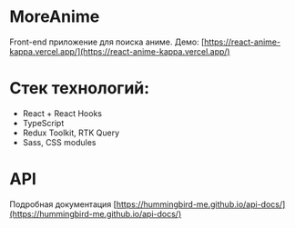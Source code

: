 # MoreAnime
 Front-end приложение для поиска аниме. Демо: [https://react-anime-kappa.vercel.app/](https://react-anime-kappa.vercel.app/)
 
# Стек технологий:
  * React + React Hooks
  * TypeScript
  * Redux Toolkit, RTK Query
  * Sass, CSS modules

# API
 Подробная документация [https://hummingbird-me.github.io/api-docs/](https://hummingbird-me.github.io/api-docs/)